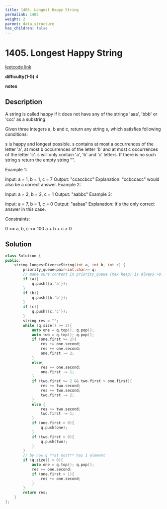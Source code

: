 ```yaml
---
title: 1405. Longest Happy String
permalink: 1405
weight: 2
parent: data_structure
has_children: false
---
```

# 1405. Longest Happy String
[leetcode link](https://leetcode.com/problems/longest-happy-string/)

**difficulty(1-5)** 
4

**notes**   


## Description
A string is called happy if it does not have any of the strings 'aaa', 'bbb' or 'ccc' as a substring.

Given three integers a, b and c, return any string s, which satisfies following conditions:

s is happy and longest possible.
s contains at most a occurrences of the letter 'a', at most b occurrences of the letter 'b' and at most c occurrences of the letter 'c'.
s will only contain 'a', 'b' and 'c' letters.
If there is no such string s return the empty string "".

 

Example 1:

Input: a = 1, b = 1, c = 7
Output: "ccaccbcc"
Explanation: "ccbccacc" would also be a correct answer.
Example 2:

Input: a = 2, b = 2, c = 1
Output: "aabbc"
Example 3:

Input: a = 7, b = 1, c = 0
Output: "aabaa"
Explanation: It's the only correct answer in this case.
 

Constraints:

0 <= a, b, c <= 100
a + b + c > 0

## Solution

```c++
class Solution {
public:
    string longestDiverseString(int a, int b, int c) {
        priority_queue<pair<int,char>> q;
        // make sure content in priority_queue (max heap) is always >0!
        if (a){
            q.push({a,'a'});
        }
        if (b){
            q.push({b,'b'});
        }
        if (c){
            q.push({c,'c'});
        }
        string res = "";
        while (q.size() >= 2){
            auto one = q.top(); q.pop();
            auto two = q.top(); q.pop();
            if (one.first >= 2){
                res += one.second;
                res += one.second;
                one.first -= 2;
            }
            else{
                res += one.second;
                one.first -= 1;
            }
            if (two.first >= 2 && two.first > one.first){
                res += two.second;
                res += two.second;
                two.first -= 2;
            }
            else {
                res += two.second;
                two.first -= 1;
            }
            if (one.first > 0){
                q.push(one);
            }
            if (two.first > 0){
                q.push(two);
            }
        }
        // by now q **at most** has 1 element
        if (q.size() > 0){
            auto one = q.top(); q.pop();
            res += one.second;
            if (one.first > 1){
                res += one.second;
            }
        }
        return res;
    }
};
```


